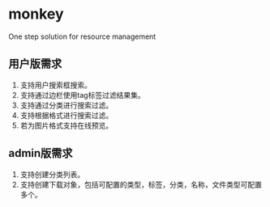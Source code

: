# monkey
One step solution for resource management

## 用户版需求
1. 支持用户搜索框搜索。
2. 支持通过边栏使用tag标签过滤结果集。
3. 支持通过分类进行搜索过滤。
4. 支持根据格式进行搜索过滤。
5. 若为图片格式支持在线预览。

## admin版需求
1. 支持创建分类列表。
2. 支持创建下载对象，包括可配置的类型，标签，分类，名称，文件类型可配置多个。
